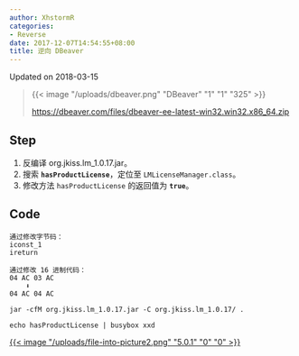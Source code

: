 ```yaml
---
author: XhstormR
categories:
- Reverse
date: 2017-12-07T14:54:55+08:00
title: 逆向 DBeaver
---
```


<!--more-->

Updated on 2018-03-15

> {{< image "/uploads/dbeaver.png" "DBeaver" "1" "1" "325" >}}
>
> https://dbeaver.com/files/dbeaver-ee-latest-win32.win32.x86_64.zip

## Step
1. 反编译 org.jkiss.lm_1.0.17.jar。
2. 搜索 **`hasProductLicense`**，定位至 `LMLicenseManager.class`。
3. 修改方法 `hasProductLicense` 的返回值为 **`true`**。

## Code
```
通过修改字节码：
iconst_1
ireturn

通过修改 16 进制代码：
04 AC 03 AC
    ⬇️
04 AC 04 AC
```

```
jar -cfM org.jkiss.lm_1.0.17.jar -C org.jkiss.lm_1.0.17/ .
```

```
echo hasProductLicense | busybox xxd
```

[{{< image "/uploads/file-into-picture2.png" "5.0.1" "0" "0" >}}](https://i.loli.net/2018/03/15/5aaa83d430291.png)
